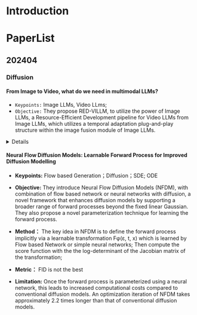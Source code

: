 # Introduction



# PaperList

## 202404

### Diffusion


#### From Image to Video, what do we need in multimodal LLMs?

- `Keypoints:` Image LLMs, Video LLms; 
- `Objective:` They propose RED-VILLM, to utilize the power of Image LLMs, a Resource-Efficient Development pipeline for Video LLMs from Image LLMs, which utilizes a temporal adaptation plug-and-play structure within the image fusion module of Image LLMs. 
<details>
<summary>Details</summary>

- `Method:` 
    - video frames are first processed by an Image Encoder to extract feature tokens for each frame.
    - then apply temporal and spatial pooling across frames to obtain spatial and temporal features of the video frames. 
    - To align video spatial features, they use the alignment module of the Image LLM which is the projection layer seperately for spatial and temporal features;
- `Metric：` Q & A task is sota;
</details>

#### Neural Flow Diffusion Models: Learnable Forward Process for Improved Diffusion Modelling 

- **Keypoints:** Flow based Generation；Diffusion；SDE; ODE 

- **Objective:** They introduce Neural Flow Diffusion Models (NFDM), with combination of flow based network or neural networks with diffusion, a novel framework that enhances diffusion models by supporting a broader range of forward processes beyond the fixed linear Gaussian. They also propose a novel parameterization technique for learning the forward process.

- **Method：** The key idea in NFDM is to define the forward process implicitly via a learnable transformation Fφ(ε, t, x) which is learned by Flow based Network or simple neural networks; Then compute the score function with the the log-determinant of the Jacobian matrix of the transformation;

- **Metric：** FID is not the best

- **Limitation:** Once the forward process is parameterized using a neural network, this leads to increased computational costs compared to conventional diffusion models. An optimization iteration of NFDM takes approximately 2.2 times longer than that of conventional diffusion models.
